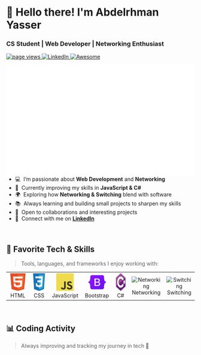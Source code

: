 <h1 align="left" id="abdelrhman-title">👋 Hello there! I'm Abdelrhman Yasser</h1>
<h3 align="left">CS Student | Web Developer | Networking Enthusiast</h3>

<p align="left">
  <a href="https://github.com/AbdelrhmanYasser">
    <img src="https://komarev.com/ghpvc/?username=AbdelrhmanYasser" alt="page views" />
  </a>
  <a href="www.linkedin.com/in/abdelrhman-yasser-a3734830b">
    <img alt="LinkedIn" src="https://img.shields.io/badge/LinkedIn-Abdelrhman%20Yasser-blue?logo=linkedin" />
  </a>
  <a href="https://github.com/abhisheknaiidu/awesome-github-profile-readme">
    <img alt="Awesome" src="https://awesome.re/mentioned-badge.svg">
  </a>
</p>

<a href="#abdelrhman-title">
  <img src="https://raw.githubusercontent.com/MacroPower/github-stats-transparent/output/generated/overview.svg" alt="stats" align="right" />
</a>

- 💻 &nbsp;I’m passionate about **Web Development** and **Networking**
- 🚀 &nbsp;Currently improving my skills in **JavaScript & C#**
- 🌍 &nbsp;Exploring how **Networking & Switching** blend with software
- 📚 &nbsp;Always learning and building small projects to sharpen my skills
- 🤝 &nbsp;Open to collaborations and interesting projects
- 🔗 &nbsp;Connect with me on **[LinkedIn](www.linkedin.com/in/abdelrhman-yasser-a3734830b)**

<br>

<h2 align="left" id="abdelrhman-tech">🚀 Favorite Tech & Skills</h2>

> Tools, languages, and frameworks I enjoy working with:

<table>
  <tr>
    <td align="center" width="96">
      <img src="https://raw.githubusercontent.com/devicons/devicon/master/icons/html5/html5-original.svg" width="48" height="48" alt="HTML" />
      <br>HTML
    </td>
    <td align="center" width="96">
      <img src="https://raw.githubusercontent.com/devicons/devicon/master/icons/css3/css3-original.svg" width="48" height="48" alt="CSS" />
      <br>CSS
    </td>
    <td align="center" width="96">
      <img src="https://raw.githubusercontent.com/devicons/devicon/master/icons/javascript/javascript-original.svg" width="48" height="48" alt="JavaScript" />
      <br>JavaScript
    </td>
    <td align="center" width="96">
      <img src="https://raw.githubusercontent.com/devicons/devicon/master/icons/bootstrap/bootstrap-original.svg" width="48" height="48" alt="Bootstrap" />
      <br>Bootstrap
    </td>
    <td align="center" width="96">
      <img src="https://raw.githubusercontent.com/devicons/devicon/master/icons/csharp/csharp-original.svg" width="48" height="48" alt="C#" />
      <br>C#
    </td>
    <td align="center" width="96">
      <img src="https://cdn-icons-png.flaticon.com/512/2680/2680879.png" width="48" height="48" alt="Networking" />
      <br>Networking
    </td>
    <td align="center" width="96">
      <img src="https://cdn-icons-png.flaticon.com/512/3208/3208707.png" width="48" height="48" alt="Switching" />
      <br>Switching
    </td>
  </tr>
</table>

<br>

<h2 align="left">📊 Coding Activity</h2>

> Always improving and tracking my journey in tech 🚀

